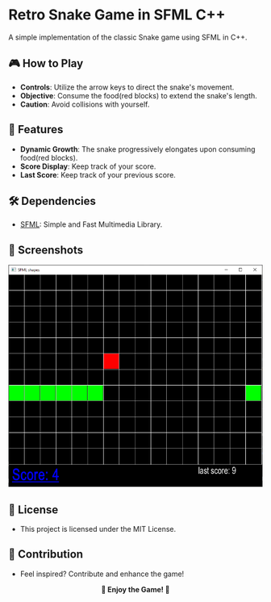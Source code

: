 # Retro Snake Game in SFML C++

A simple implementation of the classic Snake game using SFML in C++.

## 🎮 How to Play

- **Controls**: Utilize the arrow keys to direct the snake's movement.
- **Objective**: Consume the food(red blocks) to extend the snake's length.
- **Caution**: Avoid collisions with yourself.

## 🚀 Features

- **Dynamic Growth**: The snake progressively elongates upon consuming food(red blocks).
- **Score Display**: Keep track of your score.
- **Last Score**: Keep track of your previous score.

## 🛠️ Dependencies

- [SFML](https://www.sfml-dev.org/): Simple and Fast Multimedia Library.

## 🌟 Screenshots

<p align="center">
  <img src="https://raw.githubusercontent.com/pyratu/CPP-SMFL-Snake-Retro/main/Snake/img/img.png" alt="Your Image" />
</p>

## 📜 License
- This project is licensed under the MIT License.

## 🎁 Contribution
- Feel inspired? Contribute and enhance the game!

**<p align="center">🐍 Enjoy the Game! 🐍</p>**
                
